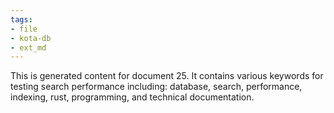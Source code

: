 ```yaml
---
tags:
- file
- kota-db
- ext_md
---
```

This is generated content for document 25. It contains various keywords for testing search performance including: database, search, performance, indexing, rust, programming, and technical documentation.
